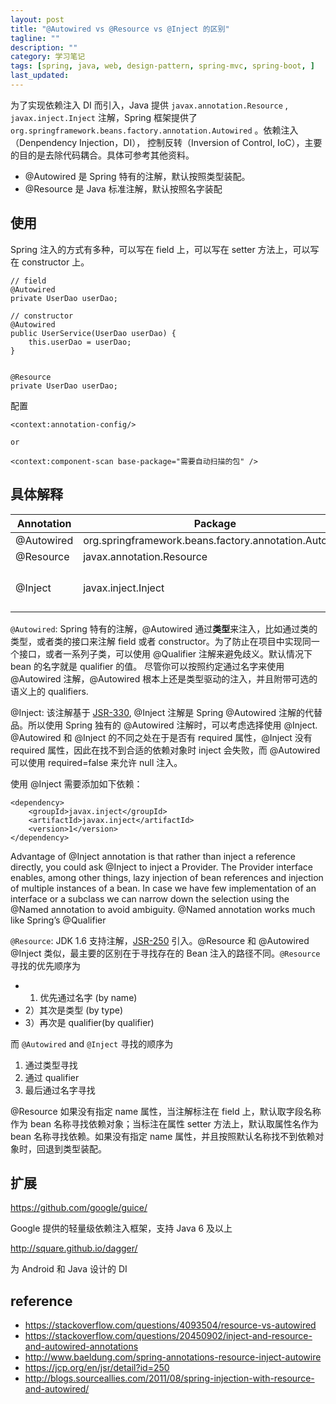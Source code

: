 ```yaml
---
layout: post
title: "@Autowired vs @Resource vs @Inject 的区别"
tagline: ""
description: ""
category: 学习笔记
tags: [spring, java, web, design-pattern, spring-mvc, spring-boot, ]
last_updated:
---
```


为了实现依赖注入 DI 而引入，Java 提供 `javax.annotation.Resource` , `javax.inject.Inject` 注解，Spring 框架提供了 `org.springframework.beans.factory.annotation.Autowired` 。依赖注入（Denpendency Injection，DI）， 控制反转（Inversion of Control, IoC），主要的目的是去除代码耦合。具体可参考其他资料。

- @Autowired 是 Spring 特有的注解，默认按照类型装配。
- @Resource 是 Java 标准注解，默认按照名字装配


## 使用

Spring 注入的方式有多种，可以写在 field 上，可以写在 setter 方法上，可以写在 constructor 上。


 	// field
	@Autowired
	private UserDao userDao;

	// constructor
	@Autowired
	public UserService(UserDao userDao) {
		this.userDao = userDao;
	}


	@Resource
	private UserDao userDao;

配置

	<context:annotation-config/>

	or

	<context:component-scan base-package="需要自动扫描的包" />


## 具体解释

Annotation     |  Package         | Source
--------------|-------------------|-----------
@Autowired    | org.springframework.beans.factory.annotation.Autowire  | Spring
@Resource     | javax.annotation.Resource | Java
@Inject       | javax.inject.Inject | Java  需额外依赖

`@Autowired`: Spring 特有的注解，@Autowired 通过**类型**来注入，比如通过类的类型，或者类的接口来注解 field 或者 constructor。为了防止在项目中实现同一个接口，或者一系列子类，可以使用 @Qualifier 注解来避免歧义。默认情况下 bean 的名字就是 qualifier 的值。 尽管你可以按照约定通过名字来使用 @Autowired 注解，@Autowired 根本上还是类型驱动的注入，并且附带可选的语义上的 qualifiers.

@Inject: 该注解基于 [JSR-330](https://jcp.org/en/jsr/detail?id=330), @Inject 注解是 Spring @Autowired 注解的代替品。所以使用 Spring 独有的 @Autowired 注解时，可以考虑选择使用 @Inject. @Autowired 和 @Inject 的不同之处在于是否有 required 属性，@Inject 没有 required 属性，因此在找不到合适的依赖对象时 inject 会失败，而 @Autowired 可以使用 required=false 来允许 null 注入。

使用 @Inject 需要添加如下依赖：

	<dependency>
		<groupId>javax.inject</groupId>
		<artifactId>javax.inject</artifactId>
		<version>1</version>
	</dependency>


Advantage of @Inject annotation is that rather than inject a reference directly, you could ask @Inject to inject a Provider. The Provider interface enables, among other things, lazy injection of bean references and injection of multiple instances of a bean. In case we have few implementation of an interface or a subclass we can narrow down the selection using the @Named annotation to avoid ambiguity. @Named annotation works much like Spring’s @Qualifier

`@Resource`: JDK 1.6 支持注解，[JSR-250](https://jcp.org/en/jsr/detail?id=250) 引入。@Resource 和 @Autowired  @Inject 类似，最主要的区别在于寻找存在的 Bean 注入的路径不同。`@Resource` 寻找的优先顺序为

- 1) 优先通过名字 (by name)
- 2）其次是类型 (by type)
- 3）再次是 qualifier(by qualifier)

而 `@Autowired` and `@Inject` 寻找的顺序为

1. 通过类型寻找
2. 通过 qualifier
3. 最后通过名字寻找

@Resource 如果没有指定 name 属性，当注解标注在 field 上，默认取字段名称作为 bean 名称寻找依赖对象；当标注在属性 setter 方法上，默认取属性名作为 bean 名称寻找依赖。如果没有指定 name 属性，并且按照默认名称找不到依赖对象时，回退到类型装配。




## 扩展

<https://github.com/google/guice/>

Google 提供的轻量级依赖注入框架，支持 Java 6 及以上

<http://square.github.io/dagger/>

为 Android 和 Java 设计的 DI


## reference

- <https://stackoverflow.com/questions/4093504/resource-vs-autowired>
- <https://stackoverflow.com/questions/20450902/inject-and-resource-and-autowired-annotations>
- <http://www.baeldung.com/spring-annotations-resource-inject-autowire>
- <https://jcp.org/en/jsr/detail?id=250>
- <http://blogs.sourceallies.com/2011/08/spring-injection-with-resource-and-autowired/>
